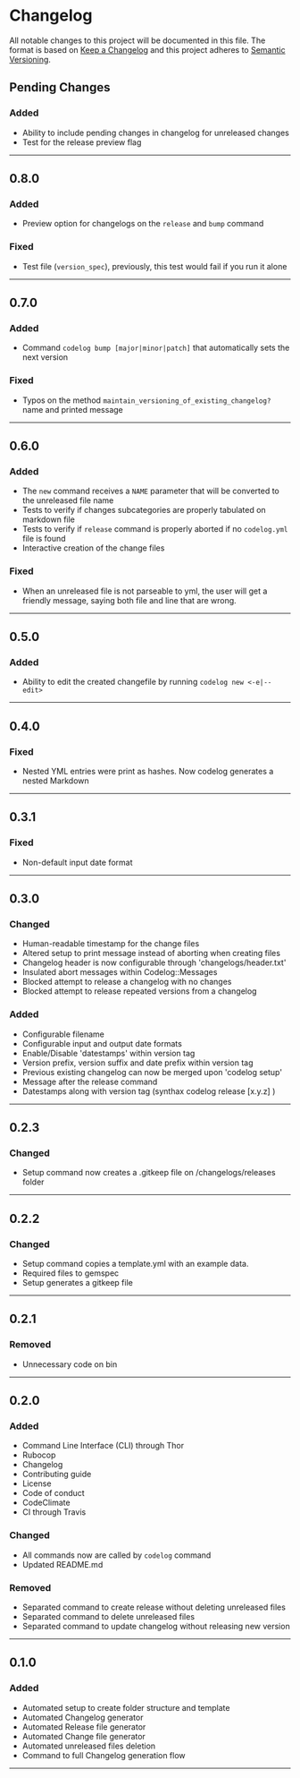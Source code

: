 # Changelog
All notable changes to this project will be documented in this file.
The format is based on [Keep a Changelog](http://keepachangelog.com/en/1.0.0/)
and this project adheres to [Semantic Versioning](http://semver.org/spec/v2.0.0.html).

## Pending Changes
### Added
- Ability to include pending changes in changelog for unreleased changes
- Test for the release preview flag

---
## 0.8.0
### Added
- Preview option for changelogs on the `release` and `bump` command

### Fixed
- Test file (`version_spec`), previously, this test would fail if you run it alone

---
## 0.7.0
### Added
- Command `codelog bump [major|minor|patch]` that automatically sets the next version

### Fixed
- Typos on the method `maintain_versioning_of_existing_changelog?` name and printed message

---
## 0.6.0
### Added
- The `new` command receives a `NAME` parameter that will be converted to the unreleased file name
- Tests to verify if changes subcategories are properly tabulated on markdown file
- Tests to verify if `release` command is properly aborted if no `codelog.yml` file is found
- Interactive creation of the change files

### Fixed
- When an unreleased file is not parseable to yml, the user will get a friendly message, saying both file and line that are wrong.

---
## 0.5.0
### Added
- Ability to edit the created changefile by running `codelog new <-e|--edit>`

---
## 0.4.0
### Fixed
- Nested YML entries were print as hashes. Now codelog generates a nested Markdown

---
## 0.3.1
### Fixed
- Non-default input date format

---
## 0.3.0
### Changed
- Human-readable timestamp for the change files
- Altered setup to print message instead of aborting when creating files
- Changelog header is now configurable through 'changelogs/header.txt'
- Insulated abort messages within Codelog::Messages
- Blocked attempt to release a changelog with no changes
- Blocked attempt to release repeated versions from a changelog

### Added
- Configurable filename
- Configurable input and output date formats
- Enable/Disable 'datestamps' within version tag
- Version prefix, version suffix and date prefix within version tag
- Previous existing changelog can now be merged upon 'codelog setup'
- Message after the release command
- Datestamps along with version tag (synthax codelog release [x.y.z] <DATE>)

---
## 0.2.3
### Changed
- Setup command now creates a .gitkeep file on /changelogs/releases folder

---
## 0.2.2
### Changed
- Setup command copies a template.yml with an example data.
- Required files to gemspec
- Setup generates a gitkeep file

---
## 0.2.1
### Removed
- Unnecessary code on bin

---
## 0.2.0
### Added
- Command Line Interface (CLI) through Thor
- Rubocop
- Changelog
- Contributing guide
- License
- Code of conduct
- CodeClimate
- CI through Travis

### Changed
- All commands now are called by `codelog` command
- Updated README.md

### Removed
- Separated command to create release without deleting unreleased files
- Separated command to delete unreleased files
- Separated command to update changelog without releasing new version

---
## 0.1.0
### Added
- Automated setup to create folder structure and template
- Automated Changelog generator
- Automated Release file generator
- Automated Change file generator
- Automated unreleased files deletion
- Command to full Changelog generation flow

---

